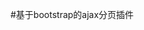 #基于bootstrap的ajax分页插件

<script src="js/pagination.js"></script>
<script type="text/javascript">
  $("#page").pagination({
    url: 'list',
    data: $("#search-form").serialize(),
    callback: function(data) {
      var html = [];
      $.each(data,function(i) {
        html.push("<tr><td>"+data[i]+"</td><td>张三</td><td>张三</td><td>张三</td></tr>");
      });
      $("#tbody").html(html.join(""));
    }
  })
</script>

